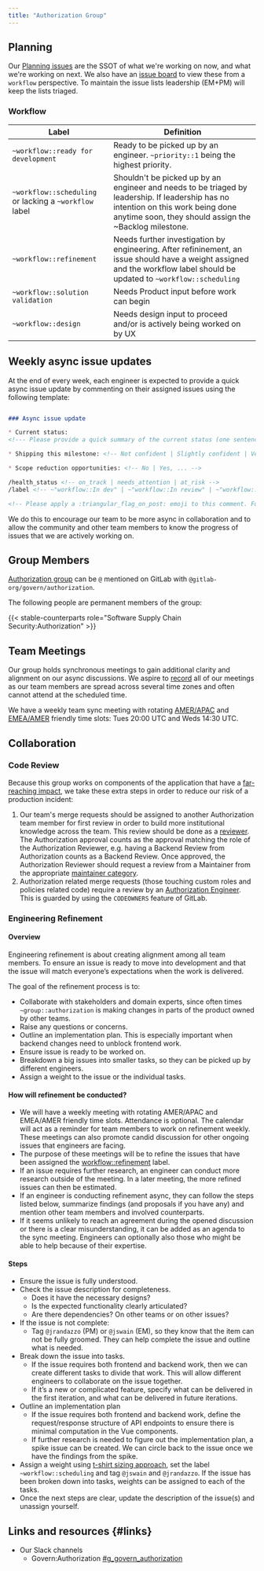 ```yaml
---
title: "Authorization Group"
---
```


## Planning

Our [Planning issues](https://gitlab.com/gitlab-org/govern/authorization/team-tasks/-/issues/?label_name%5B%5D=Planning%20Issue) are the SSOT of what we're working on now, and what we're working on next. We also have an [issue board](https://gitlab.com/gitlab-org/gitlab/-/boards/7129613?not%5Bmilestone_title%5D=Backlog&label_name%5B%5D=group%3A%3Aauthorization) to view these from a `workflow` perspective. To maintain the issue lists leadership (EM+PM) will keep the lists triaged.

### Workflow

| Label | Definition |
| ---   | ---        |
| `~workflow::ready for development` | Ready to be picked up by an engineer. `~priority::1` being the highest priority. |
| `~workflow::scheduling` or lacking a `~workflow` label |  Shouldn't be picked up by an engineer and needs to be triaged by leadership. If leadership has no intention on this work being done anytime soon, they should assign the ~Backlog milestone. |
| `~workflow::refinement` | Needs further investigation by engineering. After refininement, an issue should have a weight assigned and the workflow label should be updated to `~workflow::scheduling` |
| `~workflow::solution validation` | Needs Product input before work can begin |
| `~workflow::design` | Needs design input to proceed and/or is actively being worked on by UX |

## Weekly async issue updates

At the end of every week, each engineer is expected to provide a quick async issue update by commenting on their assigned issues using the following template:

```markdown

### Async issue update

* Current status:
<!--- Please provide a quick summary of the current status (one sentence) -->

* Shipping this milestone: <!-- Not confident | Slightly confident | Very confident -->

* Scope reduction opportunities: <!-- No | Yes, ... -->

/health_status <!-- on_track | needs_attention | at_risk -->
/label <!-- ~"workflow::In dev" | ~"workflow::In review" | ~"workflow::verification" |~"workflow::blocked" -->

<!-- Please apply a :triangular_flag_on_post: emoji to this comment. Fore more information see https://gitlab.com/jayswain/automated-reporting -->
```

We do this to encourage our team to be more async in collaboration and to allow the community and other team members to know the progress of issues that we are actively working on.

## Group Members

[Authorization group](https://gitlab.com/groups/gitlab-org/govern/authorization/) can be `@` mentioned on GitLab with `@gitlab-org/govern/authorization`.

The following people are permanent members of the group:

{{< stable-counterparts role="Software Supply Chain Security:Authorization" >}}

## Team Meetings

Our group holds synchronous meetings to gain additional clarity and alignment on our async discussions. We aspire to [record](/handbook/tools-and-tips/zoom/) all of our meetings as our team members are spread across several time zones and often cannot attend at the scheduled time.

We have a weekly team sync meeting with rotating [AMER/APAC](https://drive.google.com/drive/folders/1Hk2v2uBiF5gkfC5INg8tmb5U1DAuUagA?usp=drive_link) and [EMEA/AMER](https://drive.google.com/drive/folders/1gFMDy-Lq0Ycg2pJE7_La0Giln3c4wMJJ?usp=drive_link) friendly time slots: Tues 20:00 UTC and Weds 14:30 UTC.

## Collaboration

### Code Review

Because this group works on components of the application that have a [far-reaching impact](/handbook/engineering/development/#reducing-the-impact-of-far-reaching-work), we take these extra steps in order to reduce our risk of a production incident:

1. Our team's merge requests should be assigned to another Authorization team member for first review in order to build more institutional knowledge across the team. This review should be done as a [reviewer](https://docs.gitlab.com/ee/development/code_review.html#the-responsibility-of-the-reviewer). The Authorization approval counts as the approval matching the role of the Authorization Reviewer, e.g. having a Backend Review from Authorization counts as a Backend Review. Once approved, the Authorization Reviewer should request a review from a Maintainer from the appropriate [maintainer category](https://docs.gitlab.com/ee/development/code_review.html#approval-guidelines).
1. Authorization related merge requests (those touching custom roles and policies related code) require a review by an [Authorization Engineer](https://gitlab.com/groups/gitlab-org/govern/authorization/approvers/-/group_members?with_inherited_permissions=exclude). This is guarded by using the `CODEOWNERS` feature of GitLab.

### Engineering Refinement

#### Overview

Engineering refinement is about creating alignment among all team members. To ensure an issue is ready to move into development and that the issue will match everyone’s expectations when the work is delivered.

The goal of the refinement process is to:

- Collaborate with stakeholders and domain experts, since often times `~group::authorization` is making changes in parts of the product owned by other teams.
- Raise any questions or concerns.
- Outline an implementation plan. This is especially important when backend changes need to unblock frontend work.
- Ensure issue is ready to be worked on.
- Breakdown a big issues into smaller tasks, so they can be picked up by different engineers.
- Assign a weight to the issue or the individual tasks.

#### How will refinement be conducted?

- We will have a weekly meeting with rotating AMER/APAC and EMEA/AMER friendly time slots. Attendance is optional. The calendar will act as a reminder for team members to work on refinement weekly. These meetings can also promote candid discussion for other ongoing issues that engineers are facing.
- The purpose of these meetings will be to refine the issues that have been assigned the [workflow::refinement](https://gitlab.com/groups/gitlab-org/-/issues/?sort=updated_desc&state=opened&label_name%5B%5D=group%3A%3Aauthorization&label_name%5B%5D=workflow%3A%3Arefinement&first_page_size=20) label.
- If an issue requires further research, an engineer can conduct more research outside of the meeting. In a later meeting, the more refined issues can then be estimated.
- If an engineer is conducting refinement async, they can follow the steps listed below, summarize findings (and proposals if you have any) and mention other team members and involved counterparts.
- If it seems unlikely to reach an agreement during the opened discussion or there is a clear misunderstanding, it can be added as an agenda to the sync meeting. Engineers can optionally also those who might be able to help because of their expertise.

#### Steps

- Ensure the issue is fully understood.
- Check the issue description for completeness.
  - Does it have the necessary designs?
  - Is the expected functionality clearly articulated?
  - Are there dependencies? On other teams or on other issues?
- If the issue is not complete:
  - Tag `@jrandazzo` (PM) or `@jswain` (EM), so they know that the item can not be fully groomed. They can help complete the issue and outline what is needed.
- Break down the issue into tasks.
  - If the issue requires both frontend and backend work, then we can create different tasks to divide that work. This will allow different engineers to collaborate on the issue together.
  - If it’s a new or complicated feature, specify what can be delivered in the first iteration, and what can be delivered in future iterations.
- Outline an implementation plan
  - If the issue requires both frontend and backend work, define the request/response structure of API endpoints to ensure there is minimal computation in the Vue components.
  - If further research is needed to figure out the implementation plan, a spike issue can be created. We can circle back to the issue once we have the findings from the spike.
- Assign a weight using [t-shirt sizing approach](../../../../business-technology/data-team/how-we-work/planning/#t-shirt-sizing-approach), set the label `~workflow::scheduling` and tag `@jswain` and `@jrandazzo`. If the issue has been broken down into tasks, weights can be assigned to each of the tasks.
- Once the next steps are clear, update the description of the issue(s) and unassign yourself.

## Links and resources {#links}

- Our Slack channels
  - Govern:Authorization [#g_govern_authorization](https://gitlab.slack.com/archives/C0610LVCSAY)
